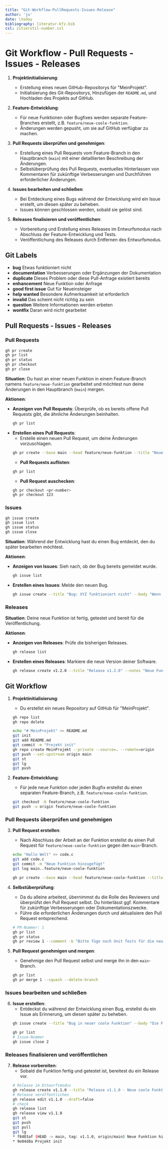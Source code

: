 ```yaml
---
title: "Git-Workflow-PullRequests-Issues-Release"
author: 'ju'
date: \today
bibliography: literatur-kfz.bib
csl: zitierstil-number.csl
---
```

<!-----------------------------------------------------------------------
ju 9-2-24 Git-Workflow-PullRequests-Issues-Release.md
pandoc Git-Workflow-PullRequests-Issues-Release.md -o Git-Workflow-PullRequests-Issues-Release.html -c inhalt.css --mathjax
------------------------------------------------------------------------->
# Git Workflow - Pull Requests - Issues - Releases

1. **Projektinitialisierung**:
   - Erstellung eines neuen GitHub-Repositorys für "MeinProjekt".
   - Initialisierung des Git-Repositorys, Hinzufügen der `README.md`, und Hochladen des Projekts auf GitHub.

2. **Feature-Entwicklung**:
   - Für neue Funktionen oder Bugfixes werden separate Feature-Branches erstellt, z.B. `feature/neue-coole-funktion`.
   - Änderungen werden gepusht, um sie auf GitHub verfügbar zu machen.

3. **Pull Requests überprüfen und genehmigen**:
   - Erstellung eines Pull Requests vom Feature-Branch in den Hauptbranch (`main`) mit einer detaillierten Beschreibung der Änderungen.
   - Selbstüberprüfung des Pull Requests, eventuelles Hinterlassen von Kommentaren für zukünftige Verbesserungen und Durchführen erforderlicher Änderungen.

4. **Issues bearbeiten und schließen**:
   - Bei Entdeckung eines Bugs während der Entwicklung wird ein Issue erstellt, um diesen später zu beheben.
   - Issues können geschlossen werden, sobald sie gelöst sind.

5. **Releases finalisieren und veröffentlichen**:
   - Vorbereitung und Erstellung eines Releases im Entwurfsmodus nach Abschluss der Feature-Entwicklung und Tests.
   - Veröffentlichung des Releases durch Entfernen des Entwurfsmodus.

## Git Labels


- **bug** Etwas funktioniert nicht
- **documentation** Verbesserungen oder Ergänzungen der Dokumentation
- **duplicate** Dieses Problem oder diese Pull-Anfrage existiert bereits
- **enhancement** Neue Funktion oder Anfrage
- **good first issue** Gut für Neueinsteiger
- **help wanted** Besondere Aufmerksamkeit ist erforderlich
- **invalid** Das scheint nicht richtig zu sein
- **question** Weitere Informationen werden erbeten
- **wontfix** Daran wird nicht gearbeitet

## Pull Requests - Issues - Releases


### Pull Requests

```bash
gh pr create
gh pr list
gh pr status
gh pr checkout
gh pr close
```

**Situation**: Du hast an einer neuen Funktion in einem Feature-Branch namens `feature/neue-funktion` gearbeitet und möchtest nun deine Änderungen in den Hauptbranch (`main`) mergen.

**Aktionen**:

- **Anzeigen von Pull Requests**: Überprüfe, ob es bereits offene Pull Requests gibt, die ähnliche Änderungen beinhalten.
  ```bash
  gh pr list
  ```
- **Erstellen eines Pull Requests**:
    - Erstelle einen neuen Pull Request, um deine Änderungen vorzuschlagen.
    ```bash
    gh pr create --base main --head feature/neue-funktion --title "Neue Funktion hinzufügen" --body "Fügt die Funktionalität X hinzu, um das Problem Y zu lösen." --reviewer @teammitglied1,@teammitglied2 --label "enhancement"
    ```
    - **Pull Requests auflisten**:
    ```sh
    gh pr list
    ```
    - **Pull Request auschecken**:
    ```sh
    gh pr checkout <pr-number>
    gh pr checkout 123
    ```

### Issues

```bash
gh issue create
gh issue list
gh issue status
gh issue close
```

**Situation**: Während der Entwicklung hast du einen Bug entdeckt, den du später bearbeiten möchtest.

**Aktionen**:

- **Anzeigen von Issues**: Sieh nach, ob der Bug bereits gemeldet wurde.
  ```bash
  gh issue list
  ```
- **Erstellen eines Issues**: Melde den neuen Bug.
  ```bash
  gh issue create --title "Bug: XYZ funktioniert nicht" --body "Wenn ich XYZ tue, passiert ZYX statt ABC." --assignee @du --label "bug"
  ```

### Releases

**Situation**: Deine neue Funktion ist fertig, getestet und bereit für die Veröffentlichung.

**Aktionen**:

- **Anzeigen von Releases**: Prüfe die bisherigen Releases.
  ```bash
  gh release list
  ```
- **Erstellen eines Releases**: Markiere die neue Version deiner Software.
  ```bash
  gh release create v1.2.0 --title "Release v1.2.0" --notes "Neue Funktion X hinzugefügt. Verschiedene Bugs behoben." --draft
  ```


## Git Workflow

1. **Projektinitialisierung**:
    - Du erstellst ein neues Repository auf GitHub für "MeinProjekt".
    ```bash
    gh repo list
    gh repo delete

    echo "# MeinProjekt" >> README.md
    git init
    git add README.md
    git commit -m "Projekt init"
    gh repo create MeinProjekt --private --source=. --remote=origin
    git push --set-upstream origin main
    git st
    git lg
    git push
    ```

2. **Feature-Entwicklung**:
    - Für jede neue Funktion oder jeden Bugfix erstellst du einen separaten Feature-Branch, z.B. `feature/neue-coole-funktion`.
    ```bash
    git checkout -b feature/neue-coole-funktion
    git push -u origin feature/neue-coole-funktion
    ```

### Pull Requests überprüfen und genehmigen

3. **Pull Request erstellen**:
    - Nach Abschluss der Arbeit an der Funktion erstellst du einen Pull Request für `feature/neue-coole-funktion` gegen den `main`-Branch.
    ```bash
    echo "Hallo Welt" >> code.c
    git add code.c
    git commit -m "Neue Funktion hinzugefügt"
    git log main..feature/neue-coole-funktion

    gh pr create --base main --head feature/neue-coole-funktion --title "Neue coole Funktion" --body "Fügt eine neue coole Funktion hinzu, die XYZ verbessert." --reviewer ju1-eu
    ```

4. **Selbstüberprüfung**:
    - Da du alleine arbeitest, übernimmst du die Rolle des Reviewers und überprüfst den Pull Request selbst. Du hinterlässt ggf. Kommentare für zukünftige Verbesserungen oder Dokumentationszwecke.
    - Führe die erforderlichen Änderungen durch und aktualisiere den Pull Request entsprechend.
    ```bash
    # PR-Nummer: 1
    gh pr list
    gh pr status
    gh pr review 1 --comment -b "Bitte füge noch Unit Tests für die neue Funktion hinzu."
    ```
5. **Pull Request genehmigen und mergen**:
    - Genehmige den Pull Request selbst und merge ihn in den `main`-Branch.
    ```bash
    gh pr list
    gh pr merge 1 --squash --delete-branch
    ```

### Issues bearbeiten und schließen

6. **Issue erstellen**:
    - Entdeckst du während der Entwicklung einen Bug, erstellst du ein Issue als Erinnerung, um diesen später zu beheben.
    ```bash
    gh issue create --title "Bug in neuer coole Funktion" --body "Die Funktion XYZ verursacht einen Fehler unter bestimmten Bedingungen." --assignee "@me" --label "bug"

    gh pr list
    # Issue-Nummer
    gh issue close 2
    ```

### Releases finalisieren und veröffentlichen

7. **Release vorbereiten**:
    - Sobald die Funktion fertig und getestet ist, bereitest du ein Release vor.
    ```bash
    # Release im Entwurfsmodus
    gh release create v1.1.0 --title "Release v1.1.0 - Neue coole Funktion" --notes "Version 1.1.0 fügt eine neue coole Funktion hinzu." --draft
    # Release veröffentlichen
    gh release edit v1.1.0 --draft=false
    # check
    gh release list
    gh release view v1.1.0
    git st
    git push
    git pull
    git lg
    * f8403af (HEAD -> main, tag: v1.1.0, origin/main) Neue Funktion hinzugefügt (#1)
    * 9e04d8a Projekt init
    ```


